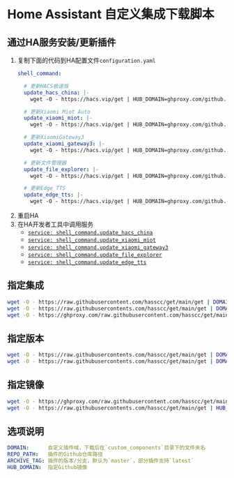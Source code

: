 # Home Assistant 自定义集成下载脚本

<a name="shell_command"></a>
## 通过HA服务安装/更新插件

1. 复制下面的代码到HA配置文件`configuration.yaml`
    ```yaml
    shell_command:

      # 更新HACS极速版
      update_hacs_china: |-
        wget -O - https://hacs.vip/get | HUB_DOMAIN=ghproxy.com/github.com DOMAIN=hacs REPO_PATH=hacs-china/integration ARCHIVE_TAG=latest bash -

      # 更新Xiaomi Miot Auto
      update_xiaomi_miot: |-
        wget -O - https://hacs.vip/get | HUB_DOMAIN=ghproxy.com/github.com DOMAIN=xiaomi_miot REPO_PATH=al-one/hass-xiaomi-miot ARCHIVE_TAG=latest bash -

      # 更新XiaomiGateway3
      update_xiaomi_gateway3: |-
        wget -O - https://hacs.vip/get | HUB_DOMAIN=ghproxy.com/github.com DOMAIN=xiaomi_gateway3 REPO_PATH=AlexxIT/XiaomiGateway3 ARCHIVE_TAG=master bash -

      # 更新文件管理器
      update_file_explorer: |-
        wget -O - https://hacs.vip/get | HUB_DOMAIN=ghproxy.com/github.com DOMAIN=ha_file_explorer REPO_PATH=shaonianzhentan/ha_file_explorer ARCHIVE_TAG=master bash -

      # 更新Edge TTS
      update_edge_tts: |-
        wget -O - https://hacs.vip/get | HUB_DOMAIN=ghproxy.com/github.com DOMAIN=edge_tts REPO_PATH=hasscc/hass-edge-tts ARCHIVE_TAG=main bash -
    ```
2. 重启HA
3. 在HA开发者工具中调用服务
   - [`service: shell_command.update_hacs_china`](https://my.home-assistant.io/redirect/developer_call_service/?service=shell_command.update_hacs_china)
   - [`service: shell_command.update_xiaomi_miot`](https://my.home-assistant.io/redirect/developer_call_service/?service=shell_command.update_xiaomi_miot)
   - [`service: shell_command.update_xiaomi_gateway3`](https://my.home-assistant.io/redirect/developer_call_service/?service=shell_command.update_xiaomi_gateway3)
   - [`service: shell_command.update_file_explorer`](https://my.home-assistant.io/redirect/developer_call_service/?service=shell_command.update_file_explorer)
   - [`service: shell_command.update_edge_tts`](https://my.home-assistant.io/redirect/developer_call_service/?service=shell_command.update_edge_tts)

## 指定集成

```bash
wget -O - https://raw.githubusercontent.com/hasscc/get/main/get | DOMAIN=hacs REPO_PATH=hacs-china/integration ARCHIVE_TAG=china bash -
wget -O - https://raw.githubusercontents.com/hasscc/get/main/get | DOMAIN=hacs REPO_PATH=hacs-china/integration ARCHIVE_TAG=china bash -
wget -O - https://ghproxy.com/raw.githubusercontent.com/hasscc/get/main/get | DOMAIN=hacs REPO_PATH=hacs-china/integration ARCHIVE_TAG=china bash -
```

## 指定版本

```bash
wget -O - https://raw.githubusercontents.com/hasscc/get/main/get | DOMAIN=hacs REPO_PATH=hacs-china/integration ARCHIVE_TAG=v1.0.0 bash -
wget -O - https://raw.githubusercontents.com/hasscc/get/main/get | DOMAIN=xiaomi_miot REPO_PATH=al-one/hass-xiaomi-miot ARCHIVE_TAG=master bash -
```

## 指定镜像

```bash
wget -O - https://ghproxy.com/raw.githubusercontent.com/hasscc/get/main/get | HUB_DOMAIN=ghproxy.com/github.com DOMAIN=hacs REPO_PATH=hacs-china/integration ARCHIVE_TAG=china bash -
wget -O - https://raw.githubusercontents.com/hasscc/get/main/get | HUB_DOMAIN=hub.fastgit.xyz DOMAIN=hacs REPO_PATH=hacs-china/integration bash -
```

## 选项说明

```yaml
DOMAIN:      自定义插件域，下载后在`custom_components`目录下的文件夹名
REPO_PATH:   插件的Github仓库路径
ARCHIVE_TAG: 插件的版本/分支，默认为`master`，部分插件支持`latest`
HUB_DOMAIN:  指定Github镜像
```
